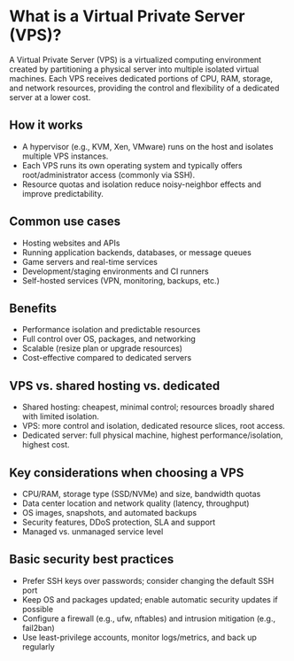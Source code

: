 # What is a Virtual Private Server (VPS)?

A Virtual Private Server (VPS) is a virtualized computing environment created by partitioning a physical server into multiple isolated virtual machines. Each VPS receives dedicated portions of CPU, RAM, storage, and network resources, providing the control and flexibility of a dedicated server at a lower cost.

## How it works
- A hypervisor (e.g., KVM, Xen, VMware) runs on the host and isolates multiple VPS instances.
- Each VPS runs its own operating system and typically offers root/administrator access (commonly via SSH).
- Resource quotas and isolation reduce noisy-neighbor effects and improve predictability.

## Common use cases
- Hosting websites and APIs
- Running application backends, databases, or message queues
- Game servers and real-time services
- Development/staging environments and CI runners
- Self-hosted services (VPN, monitoring, backups, etc.)

## Benefits
- Performance isolation and predictable resources
- Full control over OS, packages, and networking
- Scalable (resize plan or upgrade resources)
- Cost-effective compared to dedicated servers

## VPS vs. shared hosting vs. dedicated
- Shared hosting: cheapest, minimal control; resources broadly shared with limited isolation.
- VPS: more control and isolation, dedicated resource slices, root access.
- Dedicated server: full physical machine, highest performance/isolation, highest cost.

## Key considerations when choosing a VPS
- CPU/RAM, storage type (SSD/NVMe) and size, bandwidth quotas
- Data center location and network quality (latency, throughput)
- OS images, snapshots, and automated backups
- Security features, DDoS protection, SLA and support
- Managed vs. unmanaged service level

## Basic security best practices
- Prefer SSH keys over passwords; consider changing the default SSH port
- Keep OS and packages updated; enable automatic security updates if possible
- Configure a firewall (e.g., ufw, nftables) and intrusion mitigation (e.g., fail2ban)
- Use least-privilege accounts, monitor logs/metrics, and back up regularly
